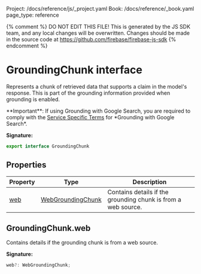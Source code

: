 Project: /docs/reference/js/_project.yaml
Book: /docs/reference/_book.yaml
page_type: reference

{% comment %}
DO NOT EDIT THIS FILE!
This is generated by the JS SDK team, and any local changes will be
overwritten. Changes should be made in the source code at
https://github.com/firebase/firebase-js-sdk
{% endcomment %}

# GroundingChunk interface
Represents a chunk of retrieved data that supports a claim in the model's response. This is part of the grounding information provided when grounding is enabled.

\*\*Important\*\*: If using Grounding with Google Search, you are required to comply with the [Service Specific Terms](https://cloud.google.com/terms/service-terms) for \*Grounding with Google Search\*.

<b>Signature:</b>

```typescript
export interface GroundingChunk 
```

## Properties

|  Property | Type | Description |
|  --- | --- | --- |
|  [web](./ai.groundingchunk.md#groundingchunkweb) | [WebGroundingChunk](./ai.webgroundingchunk.md#webgroundingchunk_interface) | Contains details if the grounding chunk is from a web source. |

## GroundingChunk.web

Contains details if the grounding chunk is from a web source.

<b>Signature:</b>

```typescript
web?: WebGroundingChunk;
```
